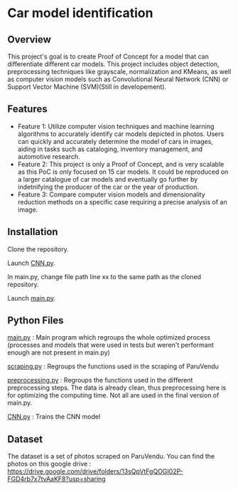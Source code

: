 # Car model identification

## Overview
This project's goal is to create Proof of Concept for a model that can differentiate different car models. This project includes object detection, preprocessing techniques like grayscale, normalization and KMeans, as well as computer vision models such as Convolutional Neural Network (CNN) or Support Vector Machine (SVM)(Still in developement).

## Features
- Feature 1: Utilize computer vision techniques and machine learning algorithms to accurately identify car models depicted in photos. Users can quickly and accurately determine the model of cars in images, aiding in tasks such as cataloging, inventory management, and automotive research.
- Feature 2: This project is only a Proof of Concept, and is very scalable as this PoC is only focused on 15 car models. It could be reproduced on a larger catalogue of car models and eventually go further by indetnifying the producer of the car or the year of production.
- Feature 3: Compare computer vision models and dimensionality reduction methods on a specific case requiring a precise analysis of an image.

## Installation
Clone the repository.

Launch [CNN.py](notebooks/CNN.py).

In main.py, change file path line xx to the same path as the cloned repository.

Launch [main.py](notebooks/main.py).

## Python Files
[main.py](notebooks/main.py) : Main program which regroups the whole optimized process (processes and models that were used in tests but weren't performant enough are not present in main.py)

[scraping.py](notebooks/scraping.py) : Regroups the functions used in the scraping of ParuVendu

[preprocessing.py](notebooks/preprocessing.py) : Regroups the functions used in the different preprocessing steps. The data is already clean, thus preprocessing here is for optimizing the computing time. Not all are used in the final version of main.py.

[CNN.py](notebooks/CNN.py) : Trains the CNN model

## Dataset
The dataset is a set of photos scraped on ParuVendu. You can find the photos on this google drive :
https://drive.google.com/drive/folders/13sQpVtFgQOGI02P-FGD4rb7x7tvAaKF8?usp=sharing

